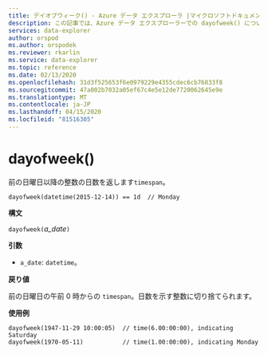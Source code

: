 ```yaml
---
title: デイオブウィーク() - Azure データ エクスプローラ |マイクロソフトドキュメント
description: この記事では、Azure データ エクスプローラーでの dayofweek() について説明します。
services: data-explorer
author: orspod
ms.author: orspodek
ms.reviewer: rkarlin
ms.service: data-explorer
ms.topic: reference
ms.date: 02/13/2020
ms.openlocfilehash: 31d3f525653f6e0979229e4355cdec6cb76833f8
ms.sourcegitcommit: 47a002b7032a05ef67c4e5e12de7720062645e9e
ms.translationtype: MT
ms.contentlocale: ja-JP
ms.lasthandoff: 04/15/2020
ms.locfileid: "81516305"
---
```

# <a name="dayofweek"></a>dayofweek()

前の日曜日以降の整数の日数を返します`timespan`。

```kusto
dayofweek(datetime(2015-12-14)) == 1d  // Monday
```

**構文**

`dayofweek(`*a_date*`)`

**引数**

* `a_date`: `datetime`。

**戻り値**

前の日曜日の午前 0 時からの `timespan`。日数を示す整数に切り捨てられます。

**使用例**

```kusto
dayofweek(1947-11-29 10:00:05)  // time(6.00:00:00), indicating Saturday
dayofweek(1970-05-11)           // time(1.00:00:00), indicating Monday
```